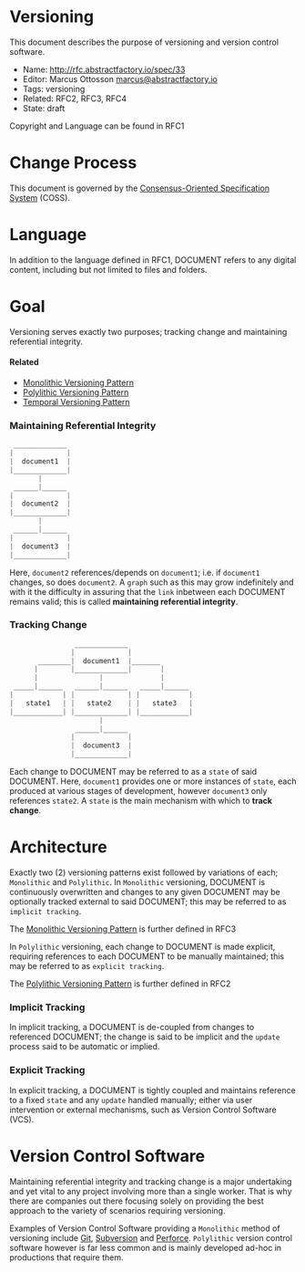 # Versioning

This document describes the purpose of versioning and version control software.

* Name: http://rfc.abstractfactory.io/spec/33
* Editor: Marcus Ottosson <marcus@abstractfactory.io>
* Tags: versioning
* Related: RFC2, RFC3, RFC4
* State: draft

Copyright and Language can be found in RFC1

# Change Process

This document is governed by the [Consensus-Oriented Specification System](http://www.digistan.org/spec:1/COSS) (COSS).

# Language

In addition to the language defined in RFC1, DOCUMENT refers to any digital content, including but not limited to files and folders.

# Goal

Versioning serves exactly two purposes; tracking change and maintaining referential integrity.

#### Related

* [Monolithic Versioning Pattern][]
* [Polylithic Versioning Pattern][]
* [Temporal Versioning Pattern][]

### Maintaining Referential Integrity

```python
 _____________
|             |
|  document1  |
|_____________|
       |
 ______|______
|             |
|  document2  |
|_____________|
       |
 ______|______
|             |
|  document3  |
|_____________|

```

Here, `document2` references/depends on `document1`; i.e. if `document1` changes, so does `document2`. A `graph` such as this may grow indefinitely and with it the difficulty in assuring that the `link` inbetween each DOCUMENT remains valid; this is called **maintaining referential integrity**.

### Tracking Change

```python
                _____________
               |             |
       ________|  document1  |_______ 
      |        |_____________|       |
      |               |              |
 _____|______   ______|______   _____|______
|            | |             | |            |
|   state1   | |   state2    | |   state3   |
|____________| |_____________| |____________|
                      |
                ______|______
               |             |
               |  document3  |
               |_____________|

```

Each change to DOCUMENT may be referred to as a `state` of said DOCUMENT. Here, `document1` provides one or more instances of `state`, each produced at various stages of development, however `document3` only references `state2`. A `state` is the main mechanism with which to **track change**.

# Architecture

Exactly two (2) versioning patterns exist followed by variations of each; `Monolithic` and `Polylithic`. In `Monolithic` versioning, DOCUMENT is continuously overwritten and changes to any given DOCUMENT may be optionally tracked external to said DOCUMENT; this may be referred to as `implicit tracking`.

The [Monolithic Versioning Pattern][] is further defined in RFC3

In `Polylithic` versioning, each change to DOCUMENT is made explicit,  requiring references to each DOCUMENT to be manually maintained; this may be referred to as `explicit tracking`.

The [Polylithic Versioning Pattern][] is further defined in RFC2

### Implicit Tracking

In implicit tracking, a DOCUMENT is de-coupled from changes to referenced DOCUMENT; the change is said to be implicit and the `update` process said to be automatic or implied.

### Explicit Tracking

In explicit tracking, a DOCUMENT is tightly coupled and maintains reference to a fixed `state` and any `update` handled manually; either via user intervention or external mechanisms, such as Version Control Software (VCS).

# Version Control Software

Maintaining referential integrity and tracking change is a major undertaking and yet vital to any project involving more than a single worker. That is why there are companies out there focusing solely on providing the best approach to the variety of scenarios requiring versioning.

Examples of Version Control Software providing a `Monolithic` method of versioning include [Git][], [Subversion][] and [Perforce][]. `Polylithic` version control software however is far less common and is mainly developed ad-hoc in productions that require them.

[Git]:http://git-scm.com/
[Subversion]: http://subversion.apache.org/
[Perforce]: http://www.perforce.com/
[Monolithic Versioning Pattern]: http://rfc.abstractfactory.io/spec/3
[Polylithic Versioning Pattern]: http://rfc.abstractfactory.io/spec/2
[Temporal Versioning Pattern]: http://rfc.abstractfactory.io/spec/4
